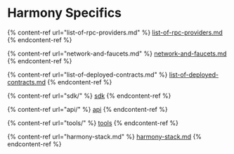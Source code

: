 # Harmony Specifics

{% content-ref url="list-of-rpc-providers.md" %}
[list-of-rpc-providers.md](list-of-rpc-providers.md)
{% endcontent-ref %}

{% content-ref url="network-and-faucets.md" %}
[network-and-faucets.md](network-and-faucets.md)
{% endcontent-ref %}

{% content-ref url="list-of-deployed-contracts.md" %}
[list-of-deployed-contracts.md](list-of-deployed-contracts.md)
{% endcontent-ref %}

{% content-ref url="sdk/" %}
[sdk](sdk/)
{% endcontent-ref %}

{% content-ref url="api/" %}
[api](api/)
{% endcontent-ref %}

{% content-ref url="tools/" %}
[tools](tools/)
{% endcontent-ref %}

{% content-ref url="harmony-stack.md" %}
[harmony-stack.md](harmony-stack.md)
{% endcontent-ref %}
